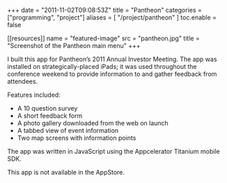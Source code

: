 +++
date = "2011-11-02T09:08:53Z"
title = "Pantheon"
categories = ["programming", "project"]
aliases = [
  "/project/pantheon"
]
toc.enable = false

[[resources]]
  name = "featured-image"
  src = "pantheon.jpg"
  title = "Screenshot of the Pantheon main menu"
+++

I built this app for Pantheon’s 2011 Annual Investor Meeting. The app was installed on strategically-placed iPads; it was used throughout the conference weekend to provide information to and gather feedback from attendees.

Features included:

- A 10 question survey
- A short feedback form
- A photo gallery downloaded from the web on launch
- A tabbed view of event information
- Two map screens with information points

The app was written in JavaScript using the Appcelerator Titanium mobile SDK.

This app is not available in the AppStore.
